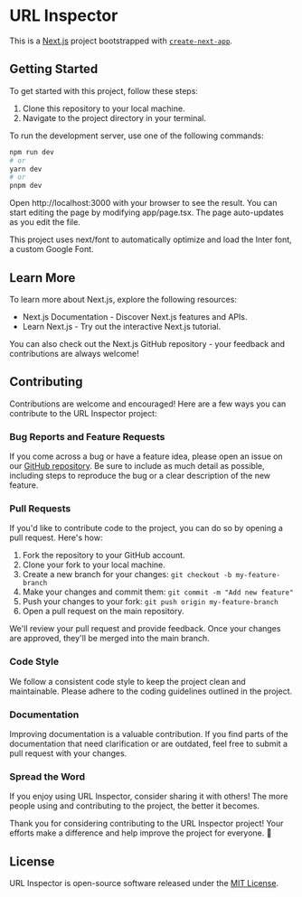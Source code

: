 # URL Inspector

This is a [Next.js](https://nextjs.org/) project bootstrapped with [`create-next-app`](https://github.com/vercel/next.js/tree/canary/packages/create-next-app).

## Getting Started

To get started with this project, follow these steps:

1. Clone this repository to your local machine.
2. Navigate to the project directory in your terminal.

To run the development server, use one of the following commands:

```bash
npm run dev
# or
yarn dev
# or
pnpm dev
```

Open http://localhost:3000 with your browser to see the result. You can start editing the page by modifying app/page.tsx. The page auto-updates as you edit the file.

This project uses next/font to automatically optimize and load the Inter font, a custom Google Font.

## Learn More

To learn more about Next.js, explore the following resources:

- Next.js Documentation - Discover Next.js features and APIs.
- Learn Next.js - Try out the interactive Next.js tutorial.

You can also check out the Next.js GitHub repository - your feedback and contributions are always welcome!

## Contributing

Contributions are welcome and encouraged! Here are a few ways you can contribute to the URL Inspector project:

### Bug Reports and Feature Requests

If you come across a bug or have a feature idea, please open an issue on our [GitHub repository](https://github.com/raythurman2386/url-inspector/issues). Be sure to include as much detail as possible, including steps to reproduce the bug or a clear description of the new feature.

### Pull Requests

If you'd like to contribute code to the project, you can do so by opening a pull request. Here's how:

1. Fork the repository to your GitHub account.
2. Clone your fork to your local machine.
3. Create a new branch for your changes: `git checkout -b my-feature-branch`
4. Make your changes and commit them: `git commit -m "Add new feature"`
5. Push your changes to your fork: `git push origin my-feature-branch`
6. Open a pull request on the main repository.

We'll review your pull request and provide feedback. Once your changes are approved, they'll be merged into the main branch.

### Code Style

We follow a consistent code style to keep the project clean and maintainable. Please adhere to the coding guidelines outlined in the project.

### Documentation

Improving documentation is a valuable contribution. If you find parts of the documentation that need clarification or are outdated, feel free to submit a pull request with your changes.

### Spread the Word

If you enjoy using URL Inspector, consider sharing it with others! The more people using and contributing to the project, the better it becomes.

Thank you for considering contributing to the URL Inspector project! Your efforts make a difference and help improve the project for everyone. 🚀

## License

URL Inspector is open-source software released under the [MIT License](https://opensource.org/licenses/MIT).
